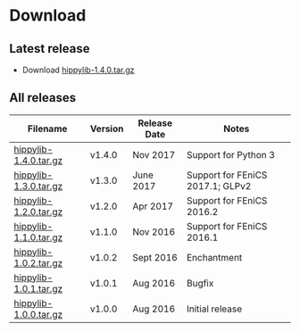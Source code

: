 # Download

## Latest release
- Download [hippylib-1.4.0.tar.gz](https://goo.gl/37bskk)

## All releases

**Filename** | **Version** | **Release Date** | **Notes** |
 ----------- | ----------- | ---------------- | --------- |
[hippylib-1.4.0.tar.gz](https://goo.gl/37bskk) | v1.4.0 | Nov 2017 | Support for Python 3 |
[hippylib-1.3.0.tar.gz](https://goo.gl/NgJ887) | v1.3.0 | June 2017 | Support for FEniCS 2017.1; GLPv2 |
[hippylib-1.2.0.tar.gz](https://goo.gl/OcvROZ) | v1.2.0 | Apr 2017 | Support for FEniCS 2016.2 |
[hippylib-1.1.0.tar.gz](https://goo.gl/pDb10B) | v1.1.0 | Nov 2016 | Support for FEniCS 2016.1 |
[hippylib-1.0.2.tar.gz](https://goo.gl/wMb18C) | v1.0.2 | Sept 2016 | Enchantment |
[hippylib-1.0.1.tar.gz](https://goo.gl/srnvsc) | v1.0.1 | Aug 2016 | Bugfix |
[hippylib-1.0.0.tar.gz](https://goo.gl/h7HUFJ) | v1.0.0 | Aug 2016 | Initial release |